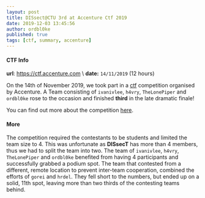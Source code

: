 ```yaml
---
layout: post
title: DISsect@CTU 3rd at Accenture Ctf 2019
date: 2019-12-03 13:45:56
author: ordbl0ke
published: true
tags: [ctf, summary, accenture]
---
```


#### CTF Info

__url__: https://ctf.accenture.com \\
__date:__ `14/11/2019` (12 hours)

On the 14th of November 2019, we took part in a [ctf](https://ctf.accenture.com) competition organised by Accenture. A Team consisting of `ivanivlee`, `h4vry`, `TheLonePiper` and `ordbl0ke` rose to the occasion and finished **third** in the late dramatic finale! 

You can find out more about the competition [here](https://ctf.accenture.com).

<!--more-->

#### More

The competition required the contestants to be students and limited the team size to 4. This was unfortunate as **DISsecT** has more than 4 members, thus we had to split the team into two. The team of `ivanivlee`, `h4vry`, `TheLonePiper` and `ordbl0ke` benefited from having 4 participants and successfully grabbed a podium spot. The team that contested from a different, remote location to prevent inter-team cooperation, combined the efforts of `gorei` and `hrdel`. They fell short to the numbers, but ended up on a solid, 11th spot, leaving more than two thirds of the contesting teams behind.